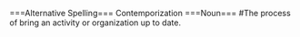 ===Alternative Spelling===
Contemporization
===Noun===
#The process of bring an activity or organization up to date.